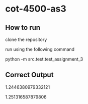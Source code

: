 # cot-4500-as3

## How to run
clone the repository

run using the following command

python -m src.test.test_assignment_3

## Correct Output

1.2446380979332121 

1.251316587879806 